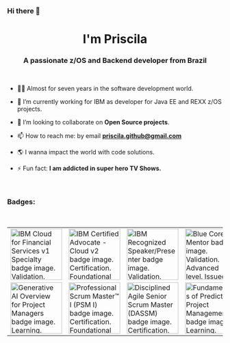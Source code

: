 ### Hi there 👋
<h1 align="center">I'm Priscila</h1>
<h3 align="center">A passionate z/OS and Backend developer from Brazil</h3>

<br>

<section>

- :woman_technologist: Almost for seven years in the software development world.

- 🔭 I’m currently working for IBM as developer for Java EE and REXX z/OS projects.

- 👯 I’m looking to collaborate on **Open Source projects**.

- 📫 How to reach me: by email **priscila.github@gmail.com**

- :earth_americas: I wanna impact the world with code solutions.

- ⚡ Fun fact: **I am addicted in super hero TV Shows.**

</section>
<br>

<section>

<h3 align="left">Badges:</h3>

<br>

<table border="0" style="border: none;" align="center">
  <tr>
    <!-- IBM Cloud for Financial Services  -->
    <td>
      <a href="https://www.credly.com/badges/cb643ecf-32d0-4047-9ef6-d0f551d10021/public_url">
        <img width="120" height="120" src="https://images.credly.com/size/680x680/images/75b33c6f-63d6-43cb-8d9a-d89c3143ace6/IBM_Cloud_Financial_Services_v1_Specialty.png" alt="IBM Cloud for Financial Services v1 Specialty badge image. Validation. Foundational level. Issued by IBM Professional Certification">
      </a>
    </td>
    <!-- IBM Certified Advocate -->
    <td>
      <a href="https://www.credly.com/badges/d47c2ed6-2b80-4448-8d1f-d7bde6a30a4f/public_url">
        <img width="120" height="120" src="https://images.credly.com/size/680x680/images/f5d671fd-e31b-461d-ae41-479753bf451f/image.png" alt="IBM Certified Advocate - Cloud v2 badge image. Certification. Foundational level. Issued by IBM Professional Certification">
      </a>
    </td>
    <!-- IBM Recognized Speaker/Presenter-->
    <td>
      <a href="https://www.credly.com/badges/93c9b9b5-6dd9-4592-b90d-77e22c5e3e43/public_url">
        <img width="120" height="120" src="https://images.credly.com/size/680x680/images/3154e547-0202-4491-9c05-4a7ffa05dd1c/Recognized-Speaker-Presenter.png" alt="IBM Recognized Speaker/Presenter badge image. Validation. Advanced level. Issued by IBM">
      </a>
    </td>
    <!-- Blue Core Mentor -->
    <td>
      <a href="https://www.credly.com/badges/febe655d-385d-43a2-8c95-a9b821a28cd9/public_url">
        <img width="120" height="120"src="https://images.credly.com/size/680x680/images/5fc0a9df-5ff7-4bcd-8eb8-5bf512eb3a0c/Blue-Core-Mentor.png" alt="Blue Core Mentor badge image. Validation. Advanced level. Issued by IBM">
      </a>
    </td>
    <!-- IBM Agile Achiever-->
    <td>
      <a href="https://www.credly.com/badges/091cfbee-7a1b-4c34-b55e-e9f9522f66fd/public_url">
        <img width="120" height="120" src="https://images.credly.com/size/680x680/images/6de79642-54f4-42d5-8ec6-4e02aec75ae2/IBM-Agile-Achiever.png" alt="IBM Agile Achiever badge image. Issued by IBM">
      </a>
    </td>
    <!-- Application Developement -->
    <td>
      <a href="https://www.credly.com/badges/701e2c99-da8a-4d82-970b-52923c83093e/public_url">
        <img width="120" height="120" src="https://images.credly.com/size/680x680/images/221ed70e-0e4b-4cd4-8ad5-9ab6d54bec39/Application-Development-Specialty-Intermediate.png" alt="Application Development Specialty - Experienced badge image. Validation. Intermediate level. Issued by IBM">
      </a>
    </td>
    </tr>
    <tr>
      <!-- Generative AI Overview for Project Managers-->
      <td>
      <a href="https://www.credly.com/badges/5a63e64c-e253-4236-a431-194227f02edb/public_url">
         <img width="120" height="120" src="https://images.credly.com/size/680x680/images/05de6fa7-8633-437c-80b5-7ee73779a87f/image.png" alt="Generative AI Overview for Project Managers badge image. Learning. Foundational level. Issued by Project Management Institute">
      </a>
      </td>
      <!-- Professional Scrum Master™ I (PSM I)  -->
      <td>
        <a href="https://www.credly.com/badges/c2075627-f002-4394-a6f6-5b12e61ecc76/public_url">
          <img width="120" height="120" src="https://images.credly.com/size/680x680/images/a2790314-008a-4c3d-9553-f5e84eb359ba/image.png" alt="Professional Scrum Master™ I (PSM I) badge image. Certification. Foundational level. Issued by Scrum.org">
        </a>
      </td>
      <!-- Disciplined Agile Senior Scrum Master (DASSM) -->
      <td>
        <a href="https://www.credly.com/badges/b69c940a-3010-4879-89fe-ca2e1ffb31e6/public_url">
          <img width="120" height="120" src="https://images.credly.com/size/680x680/images/7f24336c-35e8-4fb9-8d48-0636ee850323/DA_Senior_Scrum_Master_Badge.png" alt="Disciplined Agile Senior Scrum Master (DASSM) badge image. Certification. Issued by Project Management Institute">
        </a>
      </td>
      <!-- Fundamentals of Predictive Project Management -->
      <td>
        <a href="https://www.credly.com/badges/e9c9d278-6187-4e94-8d85-31f4dc2efba8/public_url">
          <img width="120" height="120"src="https://images.credly.com/size/680x680/images/37f7183c-9a25-4c72-916d-0c21572f5875/image.png" alt="Fundamentals of Predictive Project Management badge image. Learning. Foundational level. Issued by Project Management Institute">
        </a>
      </td>
      <!-- Fundamentals of Agile Project Management -->
      <td>
        <a href="https://www.credly.com/badges/dfe4f9a4-eb3d-4074-a514-a2b2518c1f7e/public_url">
          <img width="120" height="120" src="https://images.credly.com/size/680x680/images/2677386a-c65f-4d4d-89f2-5b0babbc77d2/KickoffAgileBadge.png" alt="Fundamentals of Agile Project Management badge image. Learning. Foundational level. Issued by Project Management Institute" >
        </a>
      </td>
      <!-- Team Essentials -->
      <td>
        <a href="https://www.credly.com/badges/83bc4015-d4ca-4749-b6c0-9b7f4cb87ed3/public_url">
          <img width="120" height="120" src="https://images.credly.com/size/680x680/images/09f644d1-eed2-4279-bc49-1e26cddc9d3d/Team_Essentials.png" alt="Enterprise Design Thinking - Team Essentials for AI badge image. Learning. Foundational level. Issued by IBM">
        </a>
      </td>
    </tr>
  </table>
</section>
